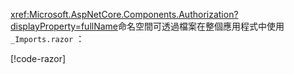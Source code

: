 <xref:Microsoft.AspNetCore.Components.Authorization?displayProperty=fullName>命名空間可透過檔案在整個應用程式中使用 `_Imports.razor` ：

[!code-razor[](imports-standalone.razor?highlight=3)]
